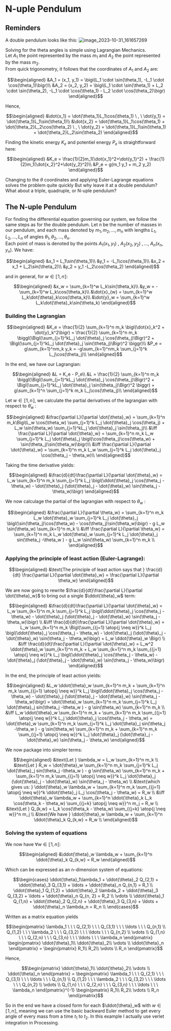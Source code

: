 # N-uple Pendulum

## Reminders
A double pendulum looks like this:
![image_2023-10-31_161657269](https://rotations.berkeley.edu/wp-content/uploads/2017/10/double-pendulum.png)

Solving for the theta angles is simple using Lagrangian Mechanics.\
Let $A_1$ the point represented by the mass $m_1$ and $A_2$ the point represented by the mass $m_2$.\
From quick trigonometry, it follows that the coordinates of $A_1$ and $A_2$ are:
```math
\begin{aligned}
&A_1 = (x_1, y_1) = \bigl(L_1 \cdot \sin(\theta_1), -L_1 \cdot \cos(\theta_1)\bigr)\\
&A_2 = (x_2, y_2) = \bigl(L_1 \cdot \sin(\theta_1) + L_2 \cdot \sin(\theta_2), -L_1 \cdot \cos(\theta_1) - L_2 \cdot \cos(\theta_2)\bigr)
\end{aligned}
```
Hence,
```math
\begin{aligned}
&\dot{x_1} = \dot{\theta_1}L_1\cos(\theta_1) \ , \ \dot{y_1} = \dot{\theta_1}L_1\sin(\theta_1)\\
&\dot{x_2} = \dot{\theta_1}L_1\cos(\theta_1) + \dot{\theta_2}L_2\cos(\theta_2) \ , \ \dot{y_2} = \dot{\theta_1}L_1\sin(\theta_1) + \dot{\theta_2}L_2\sin(\theta_2)
\end{aligned}
```

Finding the kinetic energy $K_e$ and potentiel energy $P_e$ is straightforward here:
```math
\begin{aligned}
&K_e = \frac{1}{2}m_1(\dot{x_1}^2+\dot{y_1}^2) + \frac{1}{2}m_1(\dot{x_2}^2+\dot{y_2}^2)\\
&P_e = g(m_1 y_1 + m_2 y_2)
\end{aligned}
```
Changing to the $\theta$ coordinates and applying Euler-Lagrange equations solves the problem quite quickly
But why leave it at a double pendulum? What about a triple, quadruple, or N-uple pendulum?

## The N-uple Pendulum
For finding the differential equation governing our system, we follow the same steps as for the double pendulum.
Let $n$ be the number of masses in our pendulum, and each mass denoted by $m_1, m_2, \ldots , m_n$ with lengths $L_1, L_2, \ldots , L_n$ of angles $\theta_1, \theta_2, \ldots , \theta_n$.\
Each point of mass is denoted by the points $A_1(x_1, y_1) \ , \ A_2(x_2, y_2) \ , \ldots , \ A_n(x_n, y_n)$.
We have:
```math
\begin{aligned}
&x_1 = L_1\sin(\theta_1)\\
&y_1 = -L_1\cos(\theta_1)\\
&x_2 = x_1 + L_2\sin(\theta_2)\\
&y_2 = y_1 -L_2\cos(\theta_2)
\end{aligned}
```
and in general, for $w \in ⟦1, n⟧$:
```math
\begin{aligned}
&x_w = \sum_{k=1}^w L_k\sin(\theta_k)\\
&y_w = -\sum_{k=1}^w L_k\cos(\theta_k)\\
&\dot{x}_{w} = \sum_{k=1}^w L_k\dot{\theta}_k\cos(\theta_k)\\
&\dot{y}_w = \sum_{k=1}^w L_k\dot{\theta}_k\sin(\theta_k)
\end{aligned}
```

### Building the Lagrangian
```math
\begin{aligned}
&K_e = \frac{1}{2} \sum_{k=1}^n m_k \bigl(\dot{x}_k^2 + \dot{y}_k^2\bigr) = \frac{1}{2} \sum_{k=1}^n m_k \biggl(\Bigl(\sum_{j=1}^kL_j \dot{\theta}_j \cos(\theta_j)\Bigr)^2 + \Bigl(\sum_{j=1}^kL_j \dot{\theta}_j \sin(\theta_j)\Bigr)^2 \biggr)\\
&P_e = g\sum_{k=1}^nm_k y_k = -g\sum_{k=1}^nm_k \sum_{j=1}^k L_j\cos(\theta_j)\\
\end{aligned}
```
In the end, we have our Lagrangian:
```math
\begin{aligned}
&L = K_e - P_e\\
&L = \frac{1}{2} \sum_{k=1}^n m_k \biggl(\Bigl(\sum_{j=1}^kL_j \dot{\theta}_j \cos(\theta_j)\Bigr)^2 + \Bigl(\sum_{j=1}^kL_j \dot{\theta}_j \sin(\theta_j)\Bigr)^2 \biggr) + g\sum_{k=1}^n \sum_{j=1}^k m_k L_j\cos(\theta_j)\\
\end{aligned}
```
Let $w \in ⟦1, n⟧$, we calculate the partial derivatives of the lagrangian with respect to $\dot{\theta}_w$ :
```math
\begin{aligned}
&\frac{\partial L}{\partial \dot{\theta}_w} = \sum_{k=1}^n m_k\Bigl(L_w \cos(\theta_w) \sum_{j=1}^k L_j \dot{\theta}_j \cos(\theta_j) + L_w \sin(\theta_w) \sum_{j=1}^kL_j \dot{\theta}_j \sin(\theta_j)\\
&\iff \frac{\partial L}{\partial \dot{\theta}_w} = \sum_{k=1}^n m_k L_w \sum_{j=1}^k L_j \dot{\theta}_j \bigl(\cos(\theta_j)\cos(\theta_w) + \sin(\theta_j)\sin(\theta_w)\bigr)\\
&\iff \frac{\partial L}{\partial \dot{\theta}_w} = \sum_{k=1}^n m_k L_w \sum_{j=1}^k L_j \dot{\theta}_j \cos(\theta_j - \theta_w)\\
\end{aligned}
```
Taking the time derivative yields:
```math
\begin{aligned}
&\frac{d}{dt}\frac{\partial L}{\partial \dot{\theta}_w} = L_w \sum_{k=1}^n m_k \sum_{j=1}^k L_j \bigl(\ddot{\theta}_j \cos(\theta_j - \theta_w) - \dot{\theta}_j (\dot{\theta}_j - \dot{\theta}_w) \sin(\theta_j - \theta_w)\bigr)
\end{aligned}
```
We now calculage the partial of the lagrangian with respect to $\theta_w$ :
```math
\begin{aligned}
&\frac{\partial L}{\partial \theta_w} = \sum_{k=1}^n m_k L_w \dot{\theta}_w \sum_{j=1}^k L_j \dot{\theta}_j \bigl(\sin(\theta_j)\cos(\theta_w) - \cos(\theta_j)\sin(\theta_w)\bigr) - g L_w \sin(\theta_w) \sum_{k=1}^n m_k \\
&\iff \frac{\partial L}{\partial \theta_w} = \sum_{k=1}^n m_k L_w \dot{\theta}_w \sum_{j=1}^k L_j \dot{\theta}_j sin(\theta_j -\theta_w ) - g L_w \sin(\theta_w) \sum_{k=1}^n m_k \\
\end{aligned}
```
### Applying the principle of least action (Euler-Lagrange):
```math
\begin{aligned}
&\text{The principle of least action says that } \frac{d}{dt} \frac{\partial L}{\partial \dot{\theta}_w} = \frac{\partial L}{\partial \theta_w}
\end{aligned}
```
We are now going to rewrite $\frac{d}{dt}\frac{\partial L}{\partial \dot{\theta}_w}$ to bring out a single $\ddot{\theta}_w$ term:
```math
\begin{aligned}
&\frac{d}{dt}\frac{\partial L}{\partial \dot{\theta}_w} = L_w \sum_{k=1}^n m_k \sum_{j=1}^k L_j \bigl(\ddot{\theta}_j \cos(\theta_j - \theta_w) - \dot{\theta}_j (\dot{\theta}_j - \dot{\theta}_w) \sin(\theta_j - \theta_w)\bigr) \\
&\iff \frac{d}{dt}\frac{\partial L}{\partial \dot{\theta}_w} = L_w \sum_{k=1}^n m_k \Bigl(\sum_{{j=1} \atop{j \neq w}}^k L_j \bigl(\ddot{\theta}_j \cos(\theta_j - \theta_w) - \dot{\theta}_j (\dot{\theta}_j - \dot{\theta}_w) \sin(\theta_j - \theta_w)\bigr) + L_w \ddot{\theta}_w \Bigr) \\
&\iff \frac{d}{dt}\frac{\partial L}{\partial \dot{\theta}_w} = L_w^2 \ddot{\theta}_w \sum_{k=1}^n m_k + L_w \sum_{k=1}^n m_k \sum_{{j=1} \atop{j \neq w}}^k L_j \bigl(\ddot{\theta}_j \cos(\theta_j - \theta_w) - \dot{\theta}_j (\dot{\theta}_j - \dot{\theta}_w) \sin(\theta_j - \theta_w)\bigr)
\end{aligned}
```
In the end, the principle of least action yields:
```math
\begin{aligned}
&L_w \ddot{\theta}_w \sum_{k=1}^n m_k + \sum_{k=1}^n m_k \sum_{{j=1} \atop{j \neq w}}^k L_j \bigl(\ddot{\theta}_j \cos(\theta_j - \theta_w) - \dot{\theta}_j (\dot{\theta}_j - \dot{\theta}_w) \sin(\theta_j - \theta_w)\bigr) = \dot{\theta}_w \sum_{k=1}^n m_k \sum_{j=1}^k L_j \dot{\theta}_j sin(\theta_j -\theta_w ) - g \sin(\theta_w) \sum_{k=1}^n m_k \\
&\iff L_w \ddot{\theta}_w \sum_{k=1}^n m_k + \sum_{k=1}^n m_k \sum_{{j=1} \atop{j \neq w}}^k L_j \ddot{\theta}_j \cos(\theta_j - \theta_w) = \dot{\theta}_w \sum_{k=1}^n m_k \sum_{j=1}^k L_j \dot{\theta}_j sin(\theta_j -\theta_w ) - g \sin(\theta_w) \sum_{k=1}^n m_k + \sum_{k=1}^n m_k \sum_{{j=1} \atop{j \neq w}}^k L_j \dot{\theta}_j (\dot{\theta}_j - \dot{\theta}_w) \sin(\theta_j - \theta_w)
\end{aligned}
```
We now package into simpler terms:
```math
\begin{aligned}
&\text{Let } \lambda_w = L_w \sum_{k=1}^n m_k \\
&\text{Let } R_w = \dot{\theta}_w \sum_{k=1}^n m_k \sum_{j=1}^k L_j \dot{\theta}_j sin(\theta_j -\theta_w ) - g \sin(\theta_w) \sum_{k=1}^n m_k + \sum_{k=1}^n m_k \sum_{{j=1} \atop{j \neq w}}^k L_j \dot{\theta}_j (\dot{\theta}_j - \dot{\theta}_w) \sin(\theta_j - \theta_w) \\
&\text{which gives us: } \ddot{\theta}_w \lambda_w + \sum_{k=1}^n m_k \sum_{{j=1} \atop{j \neq w}}^k \ddot{\theta}_j L_j \cos(\theta_j - \theta_w) = R_w \\
&\iff \ddot{\theta}_w \lambda_w + \sum_{k=1}^n \ddot{\theta}_k L_k \cos(\theta_k - \theta_w)  \sum_{{j=k} \atop{j \neq w}}^n m_j  = R_w \\
&\text{Let } Q_{k,w} = L_k \cos(\theta_k - \theta_w)  \sum_{{j=k} \atop{j \neq w}}^n m_j \\
&\text{We have } \ddot{\theta}_w \lambda_w + \sum_{k=1}^n \ddot{\theta}_k Q_{k,w}  = R_w \\
\end{aligned}
```
### Solving the system of equations
We now have $\forall w \in ⟦1, n⟧$:
```math
\begin{aligned}
&\ddot{\theta}_w \lambda_w + \sum_{k=1}^n \ddot{\theta}_k Q_{k,w}  = R_w
\end{aligned}
```
Which can be expressed as an n-dimension system of equations:
```math
\begin{cases}
\ddot{\theta}_1\lambda_1 + \ddot{\theta}_2 Q_{2,1} + \ddot{\theta}_3 Q_{3,1} + \ldots + \ddot{\theta}_n Q_{n,1}  = R_1 \\
\ddot{\theta}_1 Q_{1,2} + \ddot{\theta}_2 \lambda_2 + \ddot{\theta}_3 Q_{3,2} + \ldots + \ddot{\theta}_n Q_{n, 2}  = R_2 \\
\vdots \\
\ddot{\theta}_1 Q_{1,n} + \ddot{\theta}_2 Q_{2,n} + \ddot{\theta}_3 Q_{3,n} + \ldots + \ddot{\theta}_n \lambda_n  = R_n \\
\end{cases}
```
Written as a matrix equation yields
```math
\begin{pmatrix}
\lambda_1 \ \ \ Q_{2,1} \ \ \ Q_{3,1} \ \ \ \ldots  \ \ \ Q_{n,1} \\
Q_{1,2} \ \ \ \lambda_2 \ \ \ Q_{3,2} \ \ \ \ldots  \ \ \ Q_{n,2} \\
\vdots \\
Q_{1,n} \ \ \ Q_{2,n} \ \ \ Q_{3,n} \ \ \ \ldots  \ \ \ \lambda_n
\end{pmatrix}
\begin{pmatrix}
\ddot{\theta}_1\\
\ddot{\theta}_2\\
\vdots \\
\ddot{\theta}_n
\end{pmatrix}
=
\begin{pmatrix}
R_1\\
R_2\\
\vdots \\
R_n
\end{pmatrix}
```
Hence, 
```math
\begin{pmatrix}
\ddot{\theta}_1\\
\ddot{\theta}_2\\
\vdots \\
\ddot{\theta}_n
\end{pmatrix}
=
\begin{pmatrix}
\lambda_1 \ \ \ Q_{2,1} \ \ \ Q_{3,1} \ \ \ \ldots  \ \ \ Q_{n,1} \\
Q_{1,2} \ \ \ \lambda_2 \ \ \ Q_{3,2} \ \ \ \ldots  \ \ \ Q_{n,2} \\
\vdots \\
Q_{1,n} \ \ \ Q_{2,n} \ \ \ Q_{3,n} \ \ \ \ldots  \ \ \ \lambda_n
\end{pmatrix}^{-1}
\begin{pmatrix}
R_1\\
R_2\\
\vdots \\
R_n
\end{pmatrix}
```
So in the end we have a closed form for each $\ddot{\theta}_w$ with $w \in ⟦1, n⟧$, meaning we can use the basic backward Euler method to get every angle of every mass from a time $t_1$ to $t_2$. In this example I actually use verlet integration in Processing.

